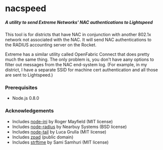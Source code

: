 nacspeed
========
##### A utility to send Extreme Networks' NAC authentications to Lightspeed

This tool is for districts that have NAC in conjunction with another 802.1x network not 
associated with the NAC. It will send NAC authentications to the RADIUS accounting 
server on the Rocket.

Extreme has a similar utility called OpenFabric Connect that does pretty much the same 
thing. The only problem is, you don't have aany options to filter out messages from the NAC 
end-system log. (For example, in my district, I have a separate SSID for machine cert 
authentication and all those are sent to Lightspeed.)

### Prerequisites
- Node.js 0.8.0

### Acknowledgements
- Includes [node-ini](https://github.com/pastorbones/node-ini) by Roger Mayfield (MIT license)
- Includes [node-radius](https://github.com/retailnext/node-radius) by Nearbuy Systems (BSD license)
- Includes [node-tail](https://github.com/lucagrulla/node-tail) by Luca Grulla (MIT license)
- Includes [zpad](https://github.com/Daiz/zpad) (public domain)
- Includes [strftime](https://github.com/samsonjs/strftime) by Sami Samhuri (MIT license)


